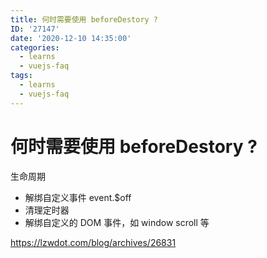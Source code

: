 ```yaml
---
title: 何时需要使用 beforeDestory ?
ID: '27147'
date: '2020-12-10 14:35:00'
categories:
  - learns
  - vuejs-faq
tags:
  - learns
  - vuejs-faq
---
```


# 何时需要使用 beforeDestory ?

生命周期

- 解绑自定义事件 event.$off
- 清理定时器
- 解绑自定义的 DOM 事件，如 window scroll 等

https://lzwdot.com/blog/archives/26831
